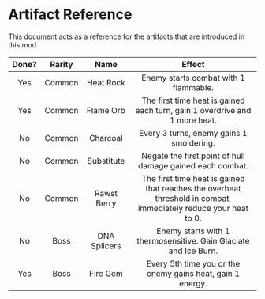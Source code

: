# Artifact Reference

This document acts as a reference for the artifacts that are introduced in this mod.

| Done? | Rarity | Name | Effect |
|:-:|:-:|:-:|:-:|
| Yes | Common | Heat Rock | Enemy starts combat with 1 flammable. |
| Yes | Common | Flame Orb | The first time heat is gained each turn, gain 1 overdrive and 1 more heat. |
| No | Common | Charcoal | Every 3 turns, enemy gains 1 smoldering. |
| No | Common | Substitute | Negate the first point of hull damage gained each combat. |
| No | Common | Rawst Berry | The first time heat is gained that reaches the overheat threshold in combat, immediately reduce your heat to 0. |
| No | Boss | DNA Splicers | Enemy starts with 1 thermosensitive. Gain Glaciate and Ice Burn. |
| Yes | Boss | Fire Gem | Every 5th time you or the enemy gains heat, gain 1 energy. |